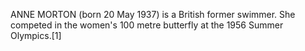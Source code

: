 ANNE MORTON (born 20 May 1937) is a British former swimmer. She competed in the women's 100 metre butterfly at the 1956 Summer Olympics.[1]
